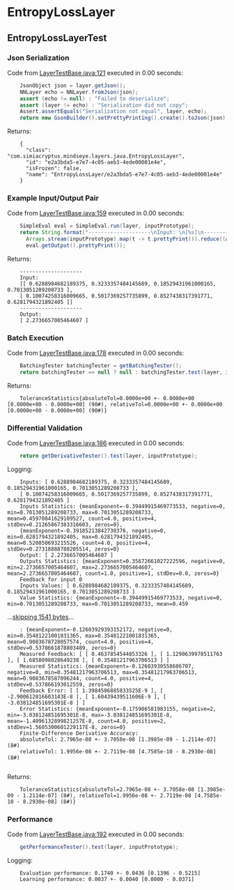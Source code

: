 # EntropyLossLayer
## EntropyLossLayerTest
### Json Serialization
Code from [LayerTestBase.java:121](../../../../../../../src/test/java/com/simiacryptus/mindseye/layers/LayerTestBase.java#L121) executed in 0.00 seconds: 
```java
    JsonObject json = layer.getJson();
    NNLayer echo = NNLayer.fromJson(json);
    assert (echo != null) : "Failed to deserialize";
    assert (layer != echo) : "Serialization did not copy";
    Assert.assertEquals("Serialization not equal", layer, echo);
    return new GsonBuilder().setPrettyPrinting().create().toJson(json);
```

Returns: 

```
    {
      "class": "com.simiacryptus.mindseye.layers.java.EntropyLossLayer",
      "id": "e2a3bda5-e7e7-4c05-aeb3-4ede00001e4e",
      "isFrozen": false,
      "name": "EntropyLossLayer/e2a3bda5-e7e7-4c05-aeb3-4ede00001e4e"
    }
```



### Example Input/Output Pair
Code from [LayerTestBase.java:159](../../../../../../../src/test/java/com/simiacryptus/mindseye/layers/LayerTestBase.java#L159) executed in 0.00 seconds: 
```java
    SimpleEval eval = SimpleEval.run(layer, inputPrototype);
    return String.format("--------------------\nInput: \n[%s]\n--------------------\nOutput: \n%s",
      Arrays.stream(inputPrototype).map(t -> t.prettyPrint()).reduce((a, b) -> a + ",\n" + b).get(),
      eval.getOutput().prettyPrint());
```

Returns: 

```
    --------------------
    Input: 
    [[ 0.6288984682189375, 0.3233357484145689, 0.18529431961000165, 0.7013051289208733 ],
    [ 0.10074258316009665, 0.5017369257735899, 0.8527438317391771, 0.6281794321892405 ]]
    --------------------
    Output: 
    [ 2.2736657005464607 ]
```



### Batch Execution
Code from [LayerTestBase.java:178](../../../../../../../src/test/java/com/simiacryptus/mindseye/layers/LayerTestBase.java#L178) executed in 0.00 seconds: 
```java
    BatchingTester batchingTester = getBatchingTester();
    return batchingTester == null ? null : batchingTester.test(layer, inputPrototype);
```

Returns: 

```
    ToleranceStatistics{absoluteTol=0.0000e+00 +- 0.0000e+00 [0.0000e+00 - 0.0000e+00] (90#), relativeTol=0.0000e+00 +- 0.0000e+00 [0.0000e+00 - 0.0000e+00] (90#)}
```



### Differential Validation
Code from [LayerTestBase.java:186](../../../../../../../src/test/java/com/simiacryptus/mindseye/layers/LayerTestBase.java#L186) executed in 0.00 seconds: 
```java
    return getDerivativeTester().test(layer, inputPrototype);
```
Logging: 
```
    Inputs: [ 0.6288984682189375, 0.3233357484145689, 0.18529431961000165, 0.7013051289208733 ],
    [ 0.10074258316009665, 0.5017369257735899, 0.8527438317391771, 0.6281794321892405 ]
    Inputs Statistics: {meanExponent=-0.39449915469773533, negative=0, min=0.7013051289208733, max=0.7013051289208733, mean=0.45970841629109527, count=4.0, positive=4, stdDev=0.21265867383316603, zeros=0},
    {meanExponent=-0.39185213842730376, negative=0, min=0.6281794321892405, max=0.6281794321892405, mean=0.520850693215526, count=4.0, positive=4, stdDev=0.27318888788205514, zeros=0}
    Output: [ 2.2736657005464607 ]
    Outputs Statistics: {meanExponent=0.35672661027222596, negative=0, min=2.2736657005464607, max=2.2736657005464607, mean=2.2736657005464607, count=1.0, positive=1, stdDev=0.0, zeros=0}
    Feedback for input 0
    Inputs Values: [ 0.6288984682189375, 0.3233357484145689, 0.18529431961000165, 0.7013051289208733 ]
    Value Statistics: {meanExponent=-0.39449915469773533, negative=0, min=0.7013051289208733, max=0.7013051289208733, mean=0.459
```
...[skipping 1541 bytes](etc/54.txt)...
```
    : {meanExponent=-0.12603929393152172, negative=0, min=0.35481221001831365, max=0.35481221001831365, mean=0.9083678728057574, count=4.0, positive=4, stdDev=0.5378661878803489, zeros=0}
    Measured Feedback: [ [ 0.4637854544853326 ], [ 1.1290639978511763 ], [ 1.6858098028649238 ], [ 0.35481217963706513 ] ]
    Measured Statistics: {meanExponent=-0.12603930558686707, negative=0, min=0.35481217963706513, max=0.35481217963706513, mean=0.9083678587096244, count=4.0, positive=4, stdDev=0.537866193012559, zeros=0}
    Feedback Error: [ [ 1.3984506885833525E-9 ], [ -2.900612816603143E-8 ], [ 1.60439439511606E-9 ], [ -3.038124851695301E-8 ] ]
    Error Statistics: {meanExponent=-8.175986581983155, negative=2, min=-3.038124851695301E-8, max=-3.038124851695301E-8, mean=-1.4096132899821257E-8, count=4.0, positive=2, stdDev=1.5605300601229117E-8, zeros=0}
    Finite-Difference Derivative Accuracy:
    absoluteTol: 2.7965e-08 +- 3.7058e-08 [1.3985e-09 - 1.2114e-07] (8#)
    relativeTol: 1.9956e-08 +- 2.7119e-08 [4.7585e-10 - 8.2930e-08] (8#)
    
```

Returns: 

```
    ToleranceStatistics{absoluteTol=2.7965e-08 +- 3.7058e-08 [1.3985e-09 - 1.2114e-07] (8#), relativeTol=1.9956e-08 +- 2.7119e-08 [4.7585e-10 - 8.2930e-08] (8#)}
```



### Performance
Code from [LayerTestBase.java:192](../../../../../../../src/test/java/com/simiacryptus/mindseye/layers/LayerTestBase.java#L192) executed in 0.00 seconds: 
```java
    getPerformanceTester().test(layer, inputPrototype);
```
Logging: 
```
    Evaluation performance: 0.1740 +- 0.0436 [0.1396 - 0.5215]
    Learning performance: 0.0037 +- 0.0040 [0.0000 - 0.0371]
    
```


